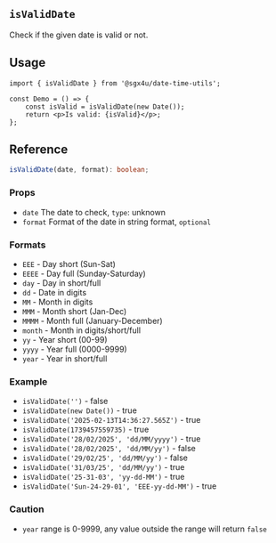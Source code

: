 ## `isValidDate`

Check if the given date is valid or not.

## Usage

```tsx
import { isValidDate } from '@sgx4u/date-time-utils';

const Demo = () => {
	const isValid = isValidDate(new Date());
	return <p>Is valid: {isValid}</p>;
};
```

## Reference

```ts
isValidDate(date, format): boolean;
```

### Props

-   `date` The date to check, `type`: unknown
-   `format` Format of the date in string format, `optional`

### Formats

-   `EEE` - Day short (Sun-Sat)
-   `EEEE` - Day full (Sunday-Saturday)
-   `day` - Day in short/full
-   `dd` - Date in digits
-   `MM` - Month in digits
-   `MMM` - Month short (Jan-Dec)
-   `MMMM` - Month full (January-December)
-   `month` - Month in digits/short/full
-   `yy` - Year short (00-99)
-   `yyyy` - Year full (0000-9999)
-   `year` - Year in short/full

### Example

-   `isValidDate('')` - false
-   `isValidDate(new Date())` - true
-   `isValidDate('2025-02-13T14:36:27.565Z')` - true
-   `isValidDate(1739457559735)` - true
-   `isValidDate('28/02/2025', 'dd/MM/yyyy')` - true
-   `isValidDate('28/02/2025', 'dd/MM/yy')` - false
-   `isValidDate('29/02/25', 'dd/MM/yy')` - false
-   `isValidDate('31/03/25', 'dd/MM/yy')` - true
-   `isValidDate('25-31-03', 'yy-dd-MM')` - true
-   `isValidDate('Sun-24-29-01', 'EEE-yy-dd-MM')` - true

### Caution

-   `year` range is 0-9999, any value outside the range will return `false`
